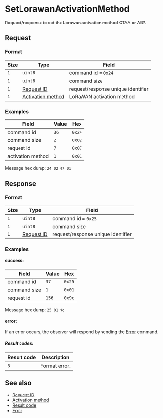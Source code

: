 # SetLorawanActivationMethod

Request/response to set the Lorawan activation method OTAA or ABP.


## Request

### Format

| Size | Type                                                       | Field                              |
| ---- | ---------------------------------------------------------- | ---------------------------------- |
| `1`  | `uint8`                                                    | command id = `0x24`                |
| `1`  | `uint8`                                                    | command size                       |
| `1`  | [Request ID](../types.md#request-id)                       | request/response unique identifier |
| `1`  | [Activation method](../types.md#lorawan-activation-method) | LoRaWAN activation method          |


### Examples

| Field             | Value | Hex    |
| ----------------- | ----- | ------ |
| command id        | `36`  | `0x24` |
| command size      | `2`   | `0x02` |
| request id        | `7`   | `0x07` |
| activation method | `1`   | `0x01` |

Message hex dump: `24 02 07 01`


## Response

### Format

| Size | Type                                 | Field                              |
| ---- | ------------------------------------ | ---------------------------------- |
| `1`  | `uint8`                              | command id = `0x25`                |
| `1`  | `uint8`                              | command size                       |
| `1`  | [Request ID](../types.md#request-id) | request/response unique identifier |


### Examples

#### success:

| Field        | Value | Hex    |
| ------------ | ----- | ------ |
| command id   | `37`  | `0x25` |
| command size | `1`   | `0x01` |
| request id   | `156` | `0x9c` |

Message hex dump: `25 01 9c`

#### error:

If an error occurs, the observer will respond by sending the [Error](./uplink/Error.md) command.

##### Result codes:

| Result code | Description   |
| ----------- | ------------- |
| `3`         | Format error. |


## See also

* [Request ID](../types.md#request-id)
* [Activation method](../types.md#lorawan-activation-method)
* [Result code](../types.md#result-code)
* [Error](./uplink/Error.md)
